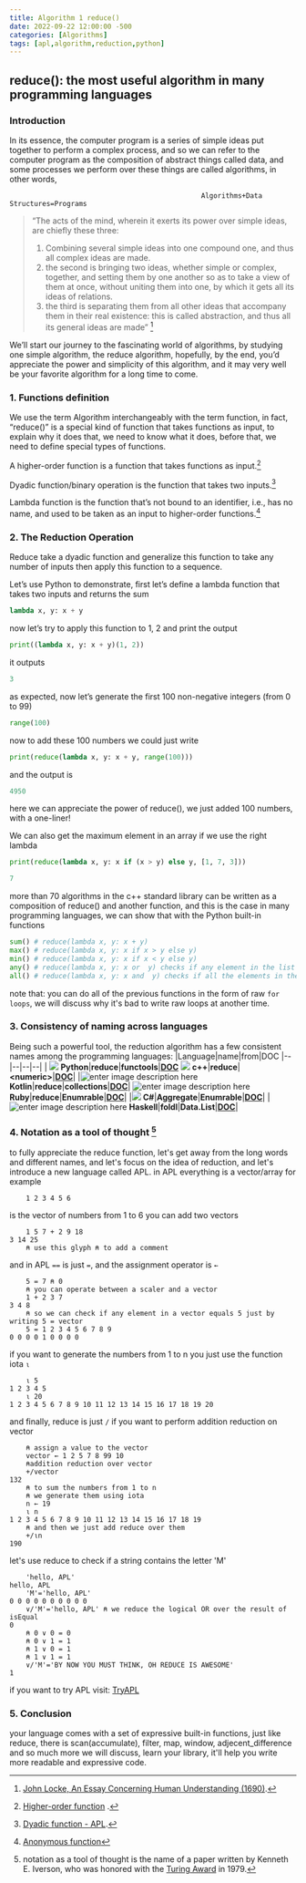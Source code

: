```yaml
---
title: Algorithm 1 reduce()
date: 2022-09-22 12:00:00 -500
categories: [Algorithms]
tags: [apl,algorithm,reduction,python]
---
```


## reduce(): the most useful algorithm in many programming languages


### Introduction

In its essence, the computer program is a series of simple ideas put together to perform a complex process, and so we can refer to the computer program as the composition of abstract things called data, and some processes we perform over these things are called algorithms, in other words,

```apl
                                               Algorithms+Data Structures=Programs 
``` 

> “The acts of the mind, wherein it exerts its power over simple ideas, are chiefly these three:
> 1. Combining several simple ideas into one compound one, and thus all complex ideas are made.
> 2.  the second is bringing two ideas, whether simple or complex, together, and setting them by one another so as to take a view of them at once, without uniting them into one, by which it gets all its ideas of relations.
> 3. the third is separating them from all other ideas that accompany them in their real existence: this is called abstraction, and thus all its general ideas are made” [^1]

We’ll start our journey to the fascinating world of algorithms, by studying one simple algorithm, the reduce algorithm, hopefully, by the end, you’d appreciate the power and simplicity of this algorithm, and it may very well be your favorite algorithm for a long time to come.


### 1. Functions definition

We use the term Algorithm interchangeably with the term function, in fact, “reduce()” is a special kind of function that takes functions as input, to explain why it does that, we need to know what it does, before that, we need to define special types of functions.

A higher-order function is a function that takes functions as input.[^2]

Dyadic function/binary operation is the function that takes two inputs.[^3]

Lambda function is the function that’s not bound to an identifier, i.e., has no name, and used to be taken as an input to higher-order functions.[^4]

### 2. The Reduction Operation
Reduce take a dyadic function and generalize this function to take any number of inputs then apply this function to a sequence.

Let’s use Python to demonstrate, first let’s define a lambda function that takes two inputs and returns the sum
```python
lambda x, y: x + y
```
now let’s try to apply this function to 1, 2 and print the output
```python
print((lambda x, y: x + y)(1, 2))
```
it outputs 
```python
3
```
as expected, now let’s generate the first 100 non-negative integers (from 0 to 99)
```python
range(100)
```
now to add these 100 numbers we could just write
```python
print(reduce(lambda x, y: x + y, range(100)))
```
and the output is
```python 
4950
```
here we can appreciate the power of reduce(), we just added 100 numbers, with a one-liner!

We can also get the maximum element in an array if we use the right lambda
```python
print(reduce(lambda x, y: x if (x > y) else y, [1, 7, 3]))
```
```python
7
```
more than 70 algorithms in the c++ standard library can be written as a composition of reduce() and another function, and this is the case in many programming languages, we can show that with the Python built-in functions

```python
sum() # reduce(lambda x, y: x + y)
max() # reduce(lambda x, y: x if x > y else y)
min() # reduce(lambda x, y: x if x < y else y)
any() # reduce(lambda x, y: x or  y) checks if any element in the list represents a Truthy value
all() # reduce(lambda x, y: x and  y) checks if all the elements in the list represent Truthy values
```
note that: you can do all of the previous functions in the form of raw `for loops`, we will discuss why it's bad to write raw loops at another time.

### 3. Consistency of naming across languages

Being such a powerful tool, the reduction algorithm has a few consistent names among the programming languages:
|Language|name|from|DOC 
|--|--|--|--|
  | ![](https://img.icons8.com/color/15/python--v1.png) **Python**|**reduce**|**functools**|[**DOC**](https://docs.python.org/3/library/functools.html?highlight=reduce#functools.reduce)
![](https://img.icons8.com/external-tal-revivo-color-tal-revivo/15/external-cplusplus-a-general-purpose-descriptive-programming-computer-language-logo-color-tal-revivo.png)  **c++**|**reduce**|**\<numeric\>**|[**DOC**](https://en.cppreference.com/w/cpp/algorithm/reduce)|
|![enter image description here](https://img.icons8.com/color/15/kotlin.png) **Kotlin**|**reduce**|**collections**|[**DOC**](https://kotlinlang.org/api/latest/jvm/stdlib/kotlin.collections/reduce.html)|
![enter image description here](https://img.icons8.com/color/15/ruby-programming-language.png) **Ruby**|**reduce**|**Enumrable**|[**DOC**](https://ruby-doc.org/core-2.4.0/Enumerable.html#method-i-reduce)|
|![](https://img.icons8.com/color/20/c-sharp-logo.png) **C#**|**Aggregate**|**Enumrable**|[**DOC**](https://docs.microsoft.com/en-us/dotnet/api/system.linq.enumerable.aggregate?view=net-6.0)|
|![enter image description here](https://img.icons8.com/color/15/haskell.png) **Haskell**|**foldl**|**Data.List**|[**DOC**](https://hackage.haskell.org/package/base-4.17.0.0/docs/Data-List.html#g:3)|

### 4. Notation as a tool of thought [^5]

to fully appreciate the reduce function, let's get away from the long words and different names, and let's focus on the idea of reduction, and let's introduce a new language called APL.
in APL everything is a vector/array for example
```apl
	1 2 3 4 5 6
```
is the vector of numbers from 1 to 6
you can add two vectors
```apl
	1 5 7 + 2 9 18 
3 14 25
	⍝ use this glyph ⍝ to add a comment
``` 
and in APL `==` is just `=`, and the assignment operator is `←`
```apl
	5 = 7 ⍝ 0
	⍝ you can operate between a scaler and a vector
	1 + 2 3 7
3 4 8
	⍝ so we can check if any element in a vector equals 5 just by writing 5 = vector
	5 = 1 2 3 4 5 6 7 8 9
0 0 0 0 1 0 0 0 0 
```
if you want to generate the numbers from 1 to n you just use the function iota `⍳`
```apl
	⍳ 5
1 2 3 4 5
	⍳ 20
1 2 3 4 5 6 7 8 9 10 11 12 13 14 15 16 17 18 19 20
```
and finally, reduce is just `/` if you want to perform addition reduction on vector
```apl
	⍝ assign a value to the vector
	vector ← 1 2 5 7 8 99 10
	⍝addition reduction over vector
	+/vector
132
	⍝ to sum the numbers from 1 to n
	⍝ we generate them using iota
	n ← 19
	⍳ n
1 2 3 4 5 6 7 8 9 10 11 12 13 14 15 16 17 18 19
	⍝ and then we just add reduce over them
	+/⍳n
190
```
let's use reduce to check if a string contains the letter 'M'
```apl
	'hello, APL'
hello, APL
	'M'='hello, APL'
0 0 0 0 0 0 0 0 0 0
	∨/'M'='hello, APL' ⍝ we reduce the logical OR over the result of isEqual
0
	⍝ 0 ∨ 0 = 0
	⍝ 0 ∨ 1 = 1
	⍝ 1 ∨ 0 = 1
	⍝ 1 ∨ 1 = 1
	∨/'M'='BY NOW YOU MUST THINK, OH REDUCE IS AWESOME'
1
```
if you want to try APL visit: [TryAPL](https://tryapl.org/)
### 5. Conclusion
your language comes with a set of expressive built-in functions, just like reduce, there is scan(accumulate), filter, map, window, adjecent_difference and so much more we will discuss, learn your library, it'll help you write more readable and expressive code.

[^1]: [John Locke, An Essay Concerning Human Understanding (1690)](https://en.wikipedia.org/wiki/An_Essay_Concerning_Human_Understanding).
[^2]:[Higher-order function](https://en.wikipedia.org/wiki/Higher-order_function) .
[^3]:[Dyadic function - APL](https://aplwiki.com/wiki/Dyadic_function#:~:text=A%20dyadic%20function%20is%20a,describe%20APL's%20dyadic%20function%20syntax.).
[^4]:[Anonymous function](https://en.wikipedia.org/wiki/Anonymous_function#Python)
[^5]: notation as a tool of thought is the name of a paper written by Kenneth E. Iverson, who was honored with the [Turing Award](https://en.wikipedia.org/wiki/Turing_Award "Turing Award") in 1979.
